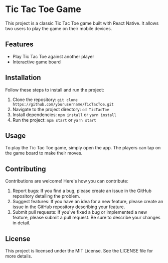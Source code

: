 # Tic Tac Toe Game

This project is a classic Tic Tac Toe game built with React Native. It allows two users to play the game on their mobile devices.

## Features

- Play Tic Tac Toe against another player
- Interactive game board

## Installation

Follow these steps to install and run the project:

1. Clone the repository: `git clone https://github.com/yourusername/TicTacToe.git`
2. Navigate to the project directory: `cd TicTacToe`
3. Install dependencies: `npm install` or `yarn install`
4. Run the project: `npm start` or `yarn start`

## Usage

To play the Tic Tac Toe game, simply open the app. The players can tap on the game board to make their moves.

## Contributing

Contributions are welcome! Here's how you can contribute:

1. Report bugs: If you find a bug, please create an issue in the GitHub repository detailing the problem.
2. Suggest features: If you have an idea for a new feature, please create an issue in the GitHub repository describing your feature.
3. Submit pull requests: If you've fixed a bug or implemented a new feature, please submit a pull request. Be sure to describe your changes in detail.

## License

This project is licensed under the MIT License. See the LICENSE file for more details.
